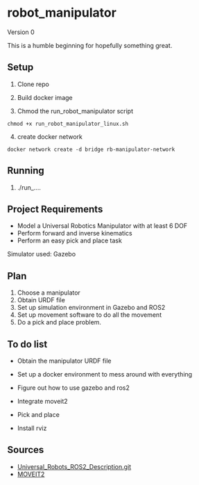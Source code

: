 # robot_manipulator

Version 0

This is a humble beginning for hopefully something great.

## Setup

1. Clone repo
2. Build docker image

3. Chmod the run_robot_manipulator script

```
chmod +x run_robot_manipulator_linux.sh 
```

4. create docker network

```
docker network create -d bridge rb-manipulator-network
```

## Running

1. ./run\_....

## Project Requirements

-   Model a Universal Robotics Manipulator with at least 6 DOF
-   Perform forward and inverse kinematics
-   Perform an easy pick and place task

Simulator used: Gazebo

## Plan

1. Choose a manipulator
2. Obtain URDF file
3. Set up simulation environment in Gazebo and ROS2
4. Set up movement software to do all the movement
5. Do a pick and place problem.

## To do list

-   Obtain the manipulator URDF file
-   Set up a docker environment to mess around with everything
-   Figure out how to use gazebo and ros2
-   Integrate moveit2
-   Pick and place

- Install rviz

## Sources

-   [Universal_Robots_ROS2_Description.git](https://github.com/UniversalRobots/Universal_Robots_ROS2_Description.git)
-   [MOVEIT2](https://moveit.picknik.ai/main/index.html)
